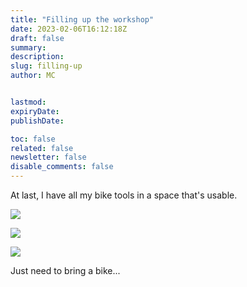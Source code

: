 ```yaml
---
title: "Filling up the workshop"
date: 2023-02-06T16:12:18Z
draft: false
summary:
description:
slug: filling-up
author: MC


lastmod:
expiryDate:
publishDate:

toc: false
related: false
newsletter: false
disable_comments: false
---
```

At last, I have all my bike tools in a space that's usable.

![](/images/9661.jpeg)

![](/images/9662.jpeg)

![](/images/9663.jpeg)


Just need to bring a bike...